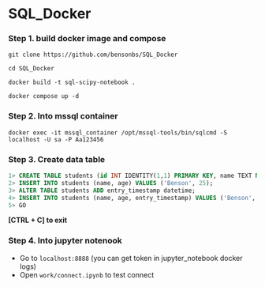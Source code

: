 # SQL_Docker

### Step 1. build docker image and compose

```
git clone https://github.com/bensonbs/SQL_Docker
```

```
cd SQL_Docker
```

```
docker build -t sql-scipy-notebook .
```

```shell
docker compose up -d
```

### Step 2. Into mssql container
```shell
docker exec -it mssql_container /opt/mssql-tools/bin/sqlcmd -S localhost -U sa -P Aa123456
```

### Step 3. Create data table
```SQL
1> CREATE TABLE students (id INT IDENTITY(1,1) PRIMARY KEY, name TEXT NOT NULL, age INT);
2> INSERT INTO students (name, age) VALUES ('Benson', 25);
3> ALTER TABLE students ADD entry_timestamp datetime;
4> INSERT INTO students (name, age, entry_timestamp) VALUES ('Benson', 25, GETDATE());
5> GO
```

**[CTRL + C] to exit**

### Step 4. Into jupyter notenook

- Go to `localhost:8888` (you can get token in jupyter_notebook docker logs)
- Open `work/connect.ipynb` to test connect




